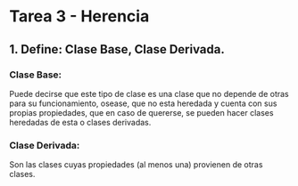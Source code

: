 # Tarea 3 - Herencia
## 1.  Define: Clase Base, Clase Derivada. 
### Clase Base:
Puede decirse que este tipo de clase es una clase que no depende de otras para su funcionamiento, osease, que no esta heredada y
cuenta con sus propias propiedades, que en caso de quererse, se pueden hacer clases heredadas de esta o clases derivadas.
### Clase Derivada: 
Son las clases cuyas propiedades (al menos una) provienen de otras clases.
